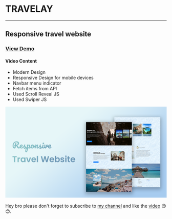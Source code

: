 # TRAVELAY

---

## Responsive travel website

### [View Demo](https://travelya-codingweb.netlify.app "Travelya")

#### Video Content

-   Modern Design
-   Responsive Design for mobile devices
-   Navbar menu indicator
-   Fetch items from API
-   Used Scroll Reveal JS
-   Used Swiper JS

![Travelya](Travelya.png)

Hey bro please don't forget to subscribe to [my channel](https://www.youtube.com/@CodingWeb3 "CodingWeb") and like the [video](https://youtu.be/l8W87RllRks "Responsive Travel Website") 😊😊.

